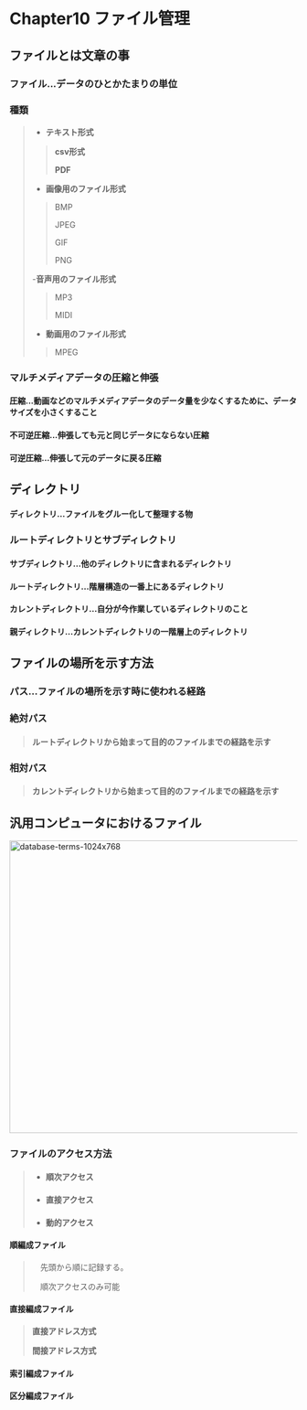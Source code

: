 # Chapter10 ファイル管理

## ファイルとは文章の事

### __ファイル__...データのひとかたまりの単位

### 種類
>
>- __テキスト形式__
>
>> __csv形式__
>>
>> __PDF__
>
>- __画像用のファイル形式__
>>
>>BMP
>>
>>JPEG
>>
>>GIF
>>
>>PNG
>>
>>
>-__音声用のファイル形式__
>>
>>MP3
>>
>>MIDI
>>
>- __動画用のファイル形式__
>>
>>MPEG

### マルチメディアデータの圧縮と伸張

#### __圧縮__...動画などのマルチメディアデータのデータ量を少なくするために、データサイズを小さくすること

#### __不可逆圧縮__...伸張しても元と同じデータにならない圧縮

#### __可逆圧縮__...伸張して元のデータに戻る圧縮

## ディレクトリ

#### __ディレクトリ__...ファイルをグルー化して整理する物

### ルートディレクトリとサブディレクトリ

#### __サブディレクトリ__...他のディレクトリに含まれるディレクトリ

#### __ルートディレクトリ__...階層構造の一番上にあるディレクトリ

#### __カレントディレクトリ__...自分が今作業しているディレクトリのこと

#### __親ディレクトリ__...カレントディレクトリの一階層上のディレクトリ

## ファイルの場所を示す方法

### __パス__...ファイルの場所を示す時に使われる経路

### __絶対パス__
>
>#### ルートディレクトリから始まって目的のファイルまでの経路を示す

### __相対パス__
>
>#### カレントディレクトリから始まって目的のファイルまでの経路を示す

## 汎用コンピュータにおけるファイル

<img width="512" alt="database-terms-1024x768" src="https://github.com/mayayannnn/study/assets/109349971/2eeb0959-c3ec-4f46-be8b-0c89f646ecc7">

### ファイルのアクセス方法
>
>- #### 順次アクセス
>
>- #### 直接アクセス
>
>- #### 動的アクセス
>
>

#### 順編成ファイル
>
>　先頭から順に記録する。
>
>　順次アクセスのみ可能

#### 直接編成ファイル
>
> __直接アドレス方式__
>
>__間接アドレス方式__

#### 索引編成ファイル

#### 区分編成ファイル

